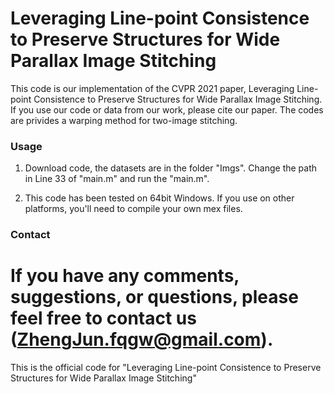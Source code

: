 # Leveraging Line-point Consistence to Preserve Structures for Wide Parallax Image Stitching

This code is our implementation of the CVPR 2021 paper, Leveraging Line-point Consistence to Preserve Structures for Wide Parallax Image Stitching. If you use our code or data from our work, please cite our paper. The codes are privides a warping method for two-image stitching.

### Usage

1. Download code, the datasets are in the folder "Imgs". Change the path in Line 33 of "main.m" and run the "main.m".

2. This code has been tested on 64bit Windows. If you use on other platforms, you'll need to compile your own mex files.

### Contact

If you have any comments, suggestions, or questions, please feel free to contact us (ZhengJun.fqgw@gmail.com).
=======
This is the official code for "Leveraging Line-point Consistence to Preserve Structures for Wide Parallax Image Stitching"

